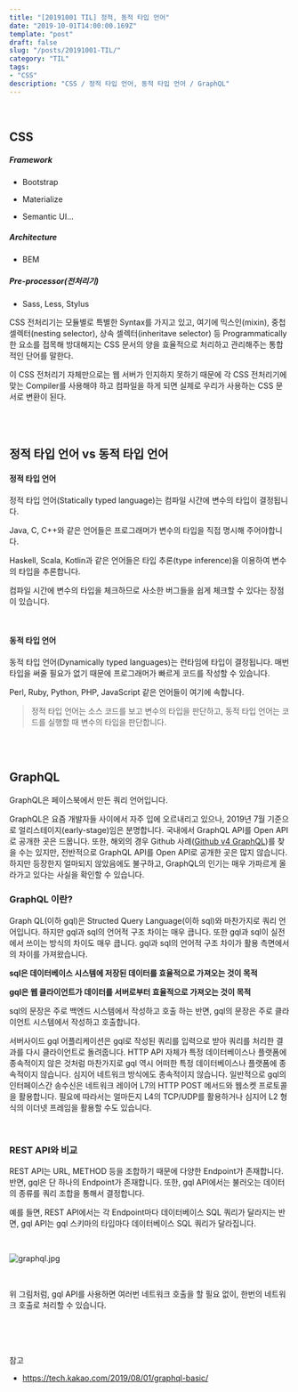 ```yaml
---
title: "[20191001 TIL] 정적, 동적 타입 언어"
date: "2019-10-01T14:00:00.169Z"
template: "post"
draft: false
slug: "/posts/20191001-TIL/"
category: "TIL"
tags:
- "CSS"
description: "CSS / 정적 타입 언어, 동적 타입 언어 / GraphQL"
---
```


<br>

## CSS

##### Framework

- Bootstrap

- Materialize

- Semantic UI...


##### Architecture

- BEM

##### Pre-processor(전처리기)

- Sass, Less, Stylus

CSS 전처리기는 모듈별로 특별한 Syntax를 가지고 있고, 여기에 믹스인(mixin), 중첩 셀렉터(nesting selector), 상속 셀렉터(inheritave selector) 등 Programmatically한 요소를 접목해 방대해지는 CSS 문서의 양을 효율적으로 처리하고 관리해주는 통합적인 단어를 말한다.

이 CSS 전처리기 자체만으로는 웹 서버가 인지하지 못하기 때문에 각 CSS 전처리기에 맞는 Compiler를 사용해야 하고 컴파일을 하게 되면 실제로 우리가 사용하는 CSS 문서로 변환이 된다.

<br>
<br>

## 정적 타입 언어 vs 동적 타입 언어

#### 정적 타입 언어

정적 타입 언어(Statically typed language)는 컴파일 시간에 변수의 타입이 결정됩니다.

Java, C, C++와 같은 언어들은 프로그래머가 변수의 타입을 직접 명시해 주어야합니다.

Haskell, Scala, Kotlin과 같은 언어들은 타입 추론(type inference)을 이용하여 변수의 타입을 추론합니다.

컴파일 시간에 변수의 타입을 체크하므로 사소한 버그들을 쉽게 체크할 수 있다는 장점이 있습니다.

<br>

#### 동적 타입 언어

동적 타입 언어(Dynamically typed languages)는 런타임에 타입이 결정됩니다. 매번 타입을 써줄 필요가 없기 때문에 프로그래머가 빠르게 코드를 작성할 수 있습니다.

Perl, Ruby, Python, PHP, JavaScript 같은 언어들이 여기에 속합니다.


> 정적 타입 언어는 소스 코드를 보고 변수의 타입을 판단하고,
> 동적 타입 언어는 코드를 실행할 때 변수의 타입을 판단합니다.

<br>
<br>

## GraphQL

GraphQL은 페이스북에서 만든 쿼리 언어입니다.

GraphQL은 요즘 개발자들 사이에서 자주 입에 오르내리고 있으나, 2019년 7월 기준으로 얼리스테이지(early-stage)임은 분명합니다. 국내에서 GraphQL API를 Open API로 공개한 곳은 드뭅니다. 또한, 해외의 경우 Github 사례([Github v4 GraphQL](https://developer.github.com/v4/))를 찾을 수는 있지만, 전반적으로 GraphQL API를 Open API로 공개한 곳은 많지 않습니다. 하지만 등장한지 얼마되지 않았음에도 불구하고, GraphQL의 인기는 매우 가파르게 올라가고 있다는 사실을 확인할 수 있습니다.

### GraphQL 이란?

Graph QL(이하 gql)은 Structed Query Language(이하 sql)와 마찬가지로 쿼리 언어입니다. 하지만 gql과 sql의 언어적 구조 차이는 매우 큽니다. 또한 gql과 sql이 실전에서 쓰이는 방식의 차이도 매우 큽니다. gql과 sql의 언어적 구조 차이가 활용 측면에서의 차이를 가져왔습니다.

**sql은 데이터베이스 시스템에 저장된 데이터를 효율적으로 가져오는 것이 목적**

**gql은 웹 클라이언트가 데이터를 서버로부터 효율적으로 가져오는 것이 목적**

sql의 문장은 주로 백엔드 시스템에서 작성하고 호출 하는 반면, gql의 문장은 주로 클라이언트 시스템에서 작성하고 호출합니다.

서버사이드 gql 어플리케이션은 gql로 작성된 쿼리를 입력으로 받아 쿼리를 처리한 결과를 다시 클라이언트로 돌려줍니다. HTTP API 자체가 특정 데이터베이스나 플랫폼에 종속적이지 않은 것처럼 마찬가지로 gql 역시 어떠한 특정 데이터베이스나 플랫폼에 종속적이지 않습니다. 심지어 네트워크 방식에도 종속적이지 않습니다. 일반적으로 gql의 인터페이스간 송수신은 네트워크 레이어 L7의 HTTP POST 메서드와 웹소켓 프로토콜을 활용합니다. 필요에 따라서는 얼마든지 L4의 TCP/UDP를 활용하거나 심지어 L2 형식의 이더넷 프레임을 활용할 수도 있습니다.

<br>

### REST API와 비교

REST API는 URL, METHOD 등을 조합하기 때문에 다양한 Endpoint가 존재합니다. 반면, gql은 단 하나의 Endpoint가 존재합니다. 또한, gql API에서는 불러오는 데이터의 종류를 쿼리 조합을 통해서 결정합니다.

예를 들면, REST API에서는 각 Endpoint마다 데이터베이스 SQL 쿼리가 달라지는 반면, gql API는 gql 스키마의 타입마다 데이터베이스 SQL 쿼리가 달라집니다.

<br>

![graphql.jpg](/media/graphql.jpg)   

<br>

위 그림처럼, gql API를 사용하면 여러번 네트워크 호출을 할 필요 없이, 한번의 네트워크 호출로 처리할 수 있습니다.

<br>


<br>
<br>

참고

- https://tech.kakao.com/2019/08/01/graphql-basic/
